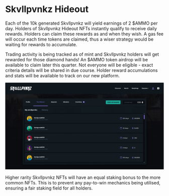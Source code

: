 # Skvllpvnkz Hideout

Each of the 10k generated Skvllpvnkz will yield earnings of 2 $AMMO per day. Holders of Skvllpvnkz Hideout NFTs instantly qualify to receive daily rewards. Holders can claim these rewards as and when they wish. A gas fee will occur each time tokens are claimed, thus a wiser strategy would be waiting for rewards to accumulate.

Trading activity is being tracked as of mint and Skvllpvnkz holders will get rewarded for those diamond hands! An $AMMO token airdrop will be available to claim later this quarter. Not everyone will be eligible - exact criteria details will be shared in due course. Holder reward accumulations and stats will be available to track on our new platform.

![The Hideout ](<../.gitbook/assets/Screenshot 2022-01-16 at 14.20.59.png>)

Higher rarity Skvllpvnkz NFTs will have an equal staking bonus to the more common NFTs. This is to prevent any pay-to-win mechanics being utilised, ensuring a fair staking field for all holders.

